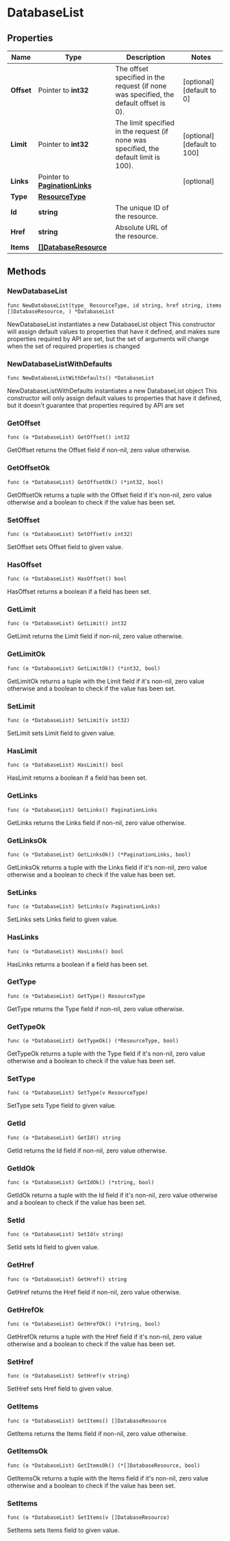 # DatabaseList

## Properties

|Name | Type | Description | Notes|
|------------ | ------------- | ------------- | -------------|
|**Offset** | Pointer to **int32** | The offset specified in the request (if none was specified, the default offset is 0).  | [optional] [default to 0]|
|**Limit** | Pointer to **int32** | The limit specified in the request (if none was specified, the default limit is 100).  | [optional] [default to 100]|
|**Links** | Pointer to [**PaginationLinks**](PaginationLinks.md) |  | [optional] |
|**Type** | [**ResourceType**](ResourceType.md) |  | |
|**Id** | **string** | The unique ID of the resource. | |
|**Href** | **string** | Absolute URL of the resource. | |
|**Items** | [**[]DatabaseResource**](DatabaseResource.md) |  | |

## Methods

### NewDatabaseList

`func NewDatabaseList(type_ ResourceType, id string, href string, items []DatabaseResource, ) *DatabaseList`

NewDatabaseList instantiates a new DatabaseList object
This constructor will assign default values to properties that have it defined,
and makes sure properties required by API are set, but the set of arguments
will change when the set of required properties is changed

### NewDatabaseListWithDefaults

`func NewDatabaseListWithDefaults() *DatabaseList`

NewDatabaseListWithDefaults instantiates a new DatabaseList object
This constructor will only assign default values to properties that have it defined,
but it doesn't guarantee that properties required by API are set

### GetOffset

`func (o *DatabaseList) GetOffset() int32`

GetOffset returns the Offset field if non-nil, zero value otherwise.

### GetOffsetOk

`func (o *DatabaseList) GetOffsetOk() (*int32, bool)`

GetOffsetOk returns a tuple with the Offset field if it's non-nil, zero value otherwise
and a boolean to check if the value has been set.

### SetOffset

`func (o *DatabaseList) SetOffset(v int32)`

SetOffset sets Offset field to given value.

### HasOffset

`func (o *DatabaseList) HasOffset() bool`

HasOffset returns a boolean if a field has been set.

### GetLimit

`func (o *DatabaseList) GetLimit() int32`

GetLimit returns the Limit field if non-nil, zero value otherwise.

### GetLimitOk

`func (o *DatabaseList) GetLimitOk() (*int32, bool)`

GetLimitOk returns a tuple with the Limit field if it's non-nil, zero value otherwise
and a boolean to check if the value has been set.

### SetLimit

`func (o *DatabaseList) SetLimit(v int32)`

SetLimit sets Limit field to given value.

### HasLimit

`func (o *DatabaseList) HasLimit() bool`

HasLimit returns a boolean if a field has been set.

### GetLinks

`func (o *DatabaseList) GetLinks() PaginationLinks`

GetLinks returns the Links field if non-nil, zero value otherwise.

### GetLinksOk

`func (o *DatabaseList) GetLinksOk() (*PaginationLinks, bool)`

GetLinksOk returns a tuple with the Links field if it's non-nil, zero value otherwise
and a boolean to check if the value has been set.

### SetLinks

`func (o *DatabaseList) SetLinks(v PaginationLinks)`

SetLinks sets Links field to given value.

### HasLinks

`func (o *DatabaseList) HasLinks() bool`

HasLinks returns a boolean if a field has been set.

### GetType

`func (o *DatabaseList) GetType() ResourceType`

GetType returns the Type field if non-nil, zero value otherwise.

### GetTypeOk

`func (o *DatabaseList) GetTypeOk() (*ResourceType, bool)`

GetTypeOk returns a tuple with the Type field if it's non-nil, zero value otherwise
and a boolean to check if the value has been set.

### SetType

`func (o *DatabaseList) SetType(v ResourceType)`

SetType sets Type field to given value.


### GetId

`func (o *DatabaseList) GetId() string`

GetId returns the Id field if non-nil, zero value otherwise.

### GetIdOk

`func (o *DatabaseList) GetIdOk() (*string, bool)`

GetIdOk returns a tuple with the Id field if it's non-nil, zero value otherwise
and a boolean to check if the value has been set.

### SetId

`func (o *DatabaseList) SetId(v string)`

SetId sets Id field to given value.


### GetHref

`func (o *DatabaseList) GetHref() string`

GetHref returns the Href field if non-nil, zero value otherwise.

### GetHrefOk

`func (o *DatabaseList) GetHrefOk() (*string, bool)`

GetHrefOk returns a tuple with the Href field if it's non-nil, zero value otherwise
and a boolean to check if the value has been set.

### SetHref

`func (o *DatabaseList) SetHref(v string)`

SetHref sets Href field to given value.


### GetItems

`func (o *DatabaseList) GetItems() []DatabaseResource`

GetItems returns the Items field if non-nil, zero value otherwise.

### GetItemsOk

`func (o *DatabaseList) GetItemsOk() (*[]DatabaseResource, bool)`

GetItemsOk returns a tuple with the Items field if it's non-nil, zero value otherwise
and a boolean to check if the value has been set.

### SetItems

`func (o *DatabaseList) SetItems(v []DatabaseResource)`

SetItems sets Items field to given value.



